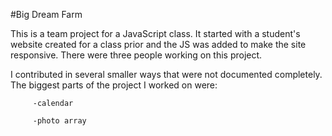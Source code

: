 #Big Dream Farm

This is a team project for a JavaScript class. It started with a student's website created for a class prior and the JS was added to make the site responsive. There were three people working on this project. 

I contributed in several smaller ways that were not documented completely. The biggest parts of the project I worked on were:

         -calendar 

         -photo array
        
    
